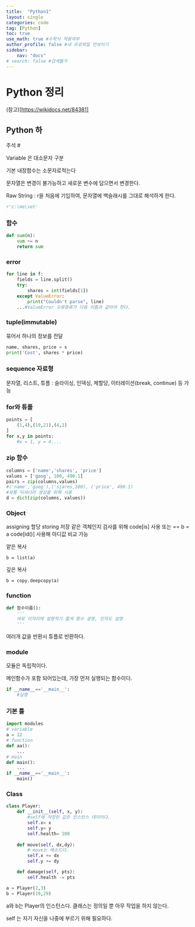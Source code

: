 ```yaml
---
title:  "Python1"
layout: single
categories: code
tag: [Python]
toc: true
use_math: true #수학식 적용여부
author_profile: false #내 프로파일 안보이기
sidebar:
    nav: "docs" 
# search: false #검색불가
---
```


# Python 정리 
(참고)[https://wikidocs.net/84381]


## Python 하
주석 #

Variable 은 대소문자 구분

기본 내장함수는 소문자로적는다

문자열은 변경이 불가능하고 새로운 변수에 담으면서 변경한다.

Raw String : r을 처음에 기입하여, 문자열에 백슬래시를 그대로 해석하게 한다.
```py
r'c:\me\set'
```

### 함수
```py
def sum(n):
    sum += n
    return sum
```
### error
```py
for line in f:
    fields = line.split()
    try:
        shares = int(fields[1])
    except ValueError:
        print("Couldn't parse", line)
    ...#ValueError 오류종류가 다음 이름과 같아야 한다.
```
### tuple(immutable)
묶어서 하나의 정보를 전달
```py
name, shares, price = s
print('Cost', shares * price)
```
### sequence 자료형
문자열, 리스트, 튜플 : 
슬라이싱, 인덱싱, 제할당, 이터레이션(break, continue) 등 가능
### for와 튜플
```py
points = [
    (1,4),(19,21),(4,1)
]
for x,y in points:
    #x = 1, y = 4....
```
### zip 함수
```py
columns = ['name','shares', 'price']
values = ['goog', 100, 490.1]
pairs = zip(columns,values)
#('name','goog'),('sjares,100), ('price', 490.1)
#보통 딕셔너리 생성을 위해 사용
d = dict(zip(columns, values))
```
### Object
assigning 할당
storing 저장
같은 객체인지 검사를 위해 code[is] 사용 또는 ==
b = a
code[id()] 사용해 아디값 비교 가능

얕은 복사
```
b = list(a)
```
깊은 복사
```
b = copy.deepcopy(a)
```
### function
```py
def 함수이름():
    '''
    바로 이자리에 설명적기 짧게 함수 설명, 인자도 설명
    '''
```
여러개 값을 반환시 튜플로 반환하다.
### module
모듈은 독립적이다.

메인함수가 포함 되어있는데, 가장 먼저 실행되는 함수이다.
```py
if __name__=='__main__':
    #실행
```

### 기본 틀
```py
import modules
# variable
a = 12
# function
def aa():
    ...
# main
def main():
    ...
if __name__=='__main__':
    main()
```
### Class

```py
class Player:
    def __init__(self, x, y):
        #self에 저장된 값은 인스턴스 데이터다.
        self.x= x
        self.y= y
        self.health= 100
    
    def move(self, dx,dy):
        # move는 메소드다.
        self.x += dx
        self.y += dy

    def damage(self, pts):
        self.health -= pts
```
```py
a = Player(2,3)
b = Player(19,29)
```
a와 b는 Player의 인스턴스다. 클래스는 정의일 뿐 아무 작업을 하지 않는다.

self 는 자기 자신을 나중에 부르기 위해 필요하다.


